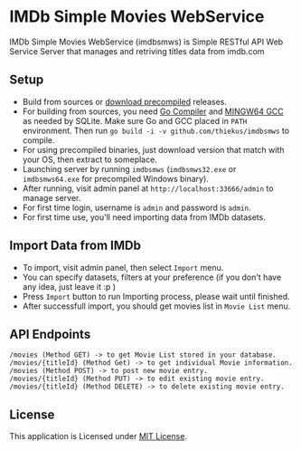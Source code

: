 # IMDb Simple Movies WebService
IMDb Simple Movies WebService (imdbsmws) is Simple RESTful API Web Service Server that manages and retriving titles data from imdb.com

## Setup
* Build from sources or [download precompiled](https://github.com/thiekus/imdbsmws/releases) releases.
* For building from sources, you need [Go Compiler](https://golang.org/dl/) and [MINGW64 GCC](https://sourceforge.net/projects/mingw-w64/files/Toolchains%20targetting%20Win64/Personal%20Builds/mingw-builds/8.1.0/threads-posix/seh/) as needed by SQLite. Make sure Go and GCC placed in ```PATH``` environment. Then run ```go build -i -v github.com/thiekus/imdbsmws``` to compile.
* For using precompiled binaries, just download version that match with your OS, then extract to someplace.
* Launching server by running ```imdbsmws``` (```imdbsmws32.exe``` or ```imdbsmws64.exe``` for precompiled Windows binary).
* After running, visit admin panel at ```http://localhost:33666/admin``` to manage server.
* For first time login, username is ```admin``` and password is ```admin```.
* For first time use, you'll need importing data from IMDb datasets.

## Import Data from IMDb
* To import, visit admin panel, then select ```Import``` menu.
* You can specify datasets, filters at your preference (if you don't have any idea, just leave it :p )
* Press ```Import``` button to run Importing process, please wait until finished.
* After successfull import, you should get movies list in ```Movie List``` menu.

## API Endpoints
```
/movies (Method GET) -> to get Movie List stored in your database.
/movies/{titleId} (Method Get) -> to get individual Movie information.
/movies (Method POST) -> to post new movie entry.
/movies/{titleId} (Method PUT) -> to edit existing movie entry.
/movies/{titleId} (Method DELETE) -> to delete existing movie entry.
```

## License
This application is Licensed under [MIT License](https://github.com/thiekus/imdbsmws/blob/master/LICENSE).
